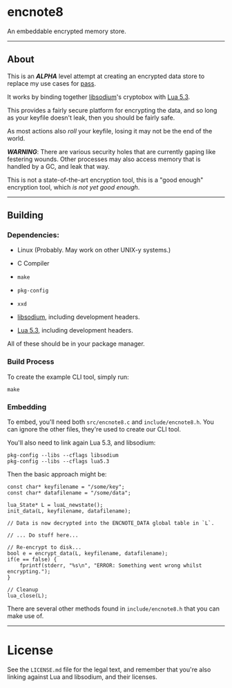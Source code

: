 # encnote8

An embeddable encrypted memory store.

---

## About

This is an ***ALPHA*** level attempt at creating an encrypted data store to replace my use cases for [pass](https://www.passwordstore.org/).

It works by binding together [libsodium](http://libsodium.org/)'s cryptobox with [Lua 5.3](lua.org/).

This provides a fairly secure platform for encrypting the data, and so long as your keyfile doesn't leak, then you should be fairly safe.

As most actions also _roll_ your keyfile, losing it may not be the end of the world.

***WARNING***: There are various security holes that are currently gaping like festering wounds. Other processes may also access memory that is handled by a GC, and leak that way.

This is not a state-of-the-art encryption tool, this is a "good enough" encryption tool, which _is not yet good enough_.

---

## Building

### Dependencies:

+ Linux (Probably. May work on other UNIX-y systems.)

+ C Compiler

+ `make`

+ `pkg-config`

+ `xxd`

+ [libsodium](http://libsodium.org/), including development headers.

+ [Lua 5.3](lua.org/), including development headers.

All of these should be in your package manager.

### Build Process

To create the example CLI tool, simply run:

	make

### Embedding

To embed, you'll need both `src/encnote8.c` and `include/encnote8.h`. You can ignore the other files, they're used to create our CLI tool.

You'll also need to link again Lua 5.3, and libsodium:

	pkg-config --libs --cflags libsodium
	pkg-config --libs --cflags lua5.3

Then the basic approach might be:

    const char* keyfilename = "/some/key";
    const char* datafilename = "/some/data";

    lua_State* L = luaL_newstate();
    init_data(L, keyfilename, datafilename);

    // Data is now decrypted into the ENCNOTE_DATA global table in `L`.

    // ... Do stuff here...

    // Re-encrypt to disk...
    bool e = encrypt_data(L, keyfilename, datafilename);
	if(e == false) {
		fprintf(stderr, "%s\n", "ERROR: Something went wrong whilst encrypting.");
	}

	// Cleanup
	lua_close(L);

There are several other methods found in `include/encnote8.h` that you can make use of.

---

# License

See the `LICENSE.md` file for the legal text, and remember that you're also linking against Lua and libsodium, and their licenses.
